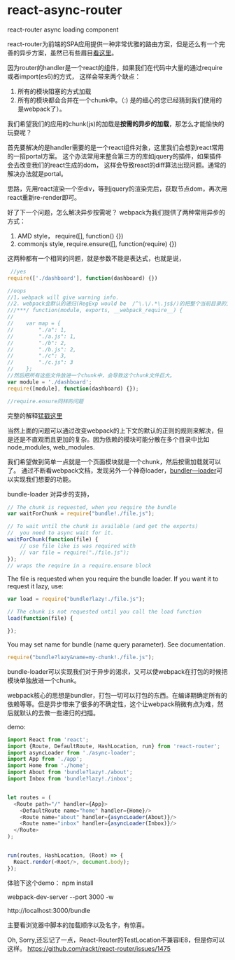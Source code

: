 # react-async-router
react-router async loading component

react-router为前端的SPA应用提供一种非常优雅的路由方案，但是还么有一个完善的异步方案，虽然已有些眉目[看这里](https://github.com/rackt/react-router/issues/755)。

因为router的handler是一个react的组件，如果我们在代码中大量的通过require或者import(es6)的方式，
这样会带来两个缺点：

1. 所有的模块阻塞的方式加载
2. 所有的模块都会合并在一个chunk中。（:) 是的细心的您已经猜到我们使用的是webpack了）。

我们希望我们的应用的chunk(js)的加载是**按需的异步的加载**，那怎么才能愉快的玩耍呢？

首先要解决的是handler需要的是一个react组件对象，这里我们会想到react常用的一招portal方案。
这个办法常用来整合第三方的库如jquery的插件，如果插件会去改变我们的react生成的dom，
这样会导致react的diff算法出现问题。通常的解决办法就是portal。

思路，先用react渲染一个空div，等到jquery的渲染完后，获取节点dom，再次用react重新re-render即可。


好了下一个问题，怎么解决异步按需呢？
webpack为我们提供了两种常用异步的方式：

1. AMD style， require([], function() {}) 
2. commonjs style,  require.ensure([], function(require) {})

这两种都有一个相同的问题，就是参数不能是表达式，也就是说，

```javascript
 //yes
require(['./dashboard'], function(dashboard) {})

//oops
//1，webpack will give warning info. 
//2. webpack会默认的递归(RegExp would be  /^\.\/.*\.js$/)的把整个当前目录的文件都会扫描出来放进一个map变量中，
///***/ function(module, exports, __webpack_require__) {
//
//    var map = {
//        "./a": 1,
//        "./a.js": 1,
//        "./b": 2,
//        "./b.js": 2,
//        "./c": 3,
//        "./c.js": 3
//    };
//然后把所有这些文件放进一个chunk中，会导致这个chunk文件巨大。
var module = './dashboard';
require([module], function(dashboard) {});

//require.ensure同样的问题
```
完整的解释[猛戳这里](https://github.com/webpack/webpack/issues/118)

当然上面的问题可以通过改变webpack的上下文的默认的正则的规则来解决，但是还是不直观而且更加的复杂。因为依赖的模块可能分散在多个目录中比如node_modules, web_modules.

我们希望做到简单一点就是一个页面模块就是一个chunk，然后按需加载就可以了。
通过不断看webpack文档，发现另外一个神奇loader，[bundler—loader](https://github.com/webpack/bundle-loader)可以实现我们想要的功能。

bundle-loader 对异步的支持，
```javascript
// The chunk is requested, when you require the bundle
var waitForChunk = require("bundle!./file.js");

// To wait until the chunk is available (and get the exports)
//  you need to async wait for it.
waitForChunk(function(file) {
    // use file like is was required with
    // var file = require("./file.js");
});
// wraps the require in a require.ensure block
```
The file is requested when you require the bundle loader. If you want it to request it lazy, use:
```javascript
var load = require("bundle?lazy!./file.js");

// The chunk is not requested until you call the load function
load(function(file) {

});
```
You may set name for bundle (name query parameter). See documentation.
```javascript
require("bundle?lazy&name=my-chunk!./file.js");
```

bundle-loader可以实现我们对于异步的渴求，又可以使webpack在打包的时候把模块单独放进一个chunk。


webpack核心的思想是bundler，打包一切可以打包的东西。在编译期确定所有的依赖等等。但是异步带来了很多的不确定性，这个让webpack稍微有点为难，然后就默认的去做一些递归的扫描。


demo:
```javascript
import React from 'react';
import {Route, DefaultRoute, HashLocation, run} from 'react-router';
import asyncLoader from './async-loader';
import App from './app';
import Home from './home';
import About from 'bundle?lazy!./about';
import Inbox from 'bundle?lazy!./inbox';


let routes = (
  <Route path="/" handler={App}>
    <DefaultRoute name="home" handler={Home}/>
    <Route name="about" handler={asyncLoader(About)}/>
    <Route name="inbox" handler={asyncLoader(Inbox)}/>
  </Route>
);


run(routes, HashLocation, (Root) => {
  React.render(<Root/>, document.body);
});

```

体验下这个demo：
npm install

webpack-dev-server --port 3000 -w

http://localhost:3000/bundle

主要看浏览器中脚本的加载顺序以及名字，有惊喜。



Oh, Sorry,还忘记了一点，React-Router的TestLocation不兼容IE8，但是你可以这样。
https://github.com/rackt/react-router/issues/1475

